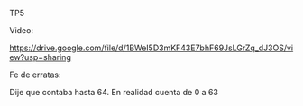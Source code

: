 TP5

Video:

https://drive.google.com/file/d/1BWeI5D3mKF43E7bhF69JsLGrZq_dJ3OS/view?usp=sharing

Fe de erratas:

Dije que contaba hasta 64. En realidad cuenta de 0 a 63